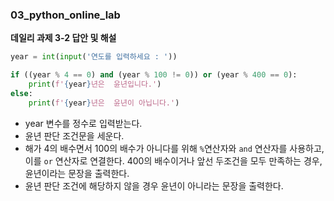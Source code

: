 ### 03_python_online_lab



**데일리 과제 3-2 답안 및 해설**

```python
year = int(input('연도를 입력하세요 : '))

if ((year % 4 == 0) and (year % 100 != 0)) or (year % 400 == 0):
    print(f'{year}년은  윤년입니다.')
else:
    print(f'{year}년은  윤년이 아닙니다.')

```

- year 변수를 정수로 입력받는다.
- 윤년 판단 조건문을 세운다.
- 해가 4의 배수면서 100의 배수가 아니다를 위해 `%`연산자와 `and` 연산자를 사용하고, 이를 `or` 연산자로 연결한다. 400의 배수이거나 앞선 두조건을 모두 만족하는 경우, 윤년이라는 문장을 출력한다.
- 윤년 판단 조건에 해당하지 않을 경우 윤년이 아니라는 문장을 출력한다.